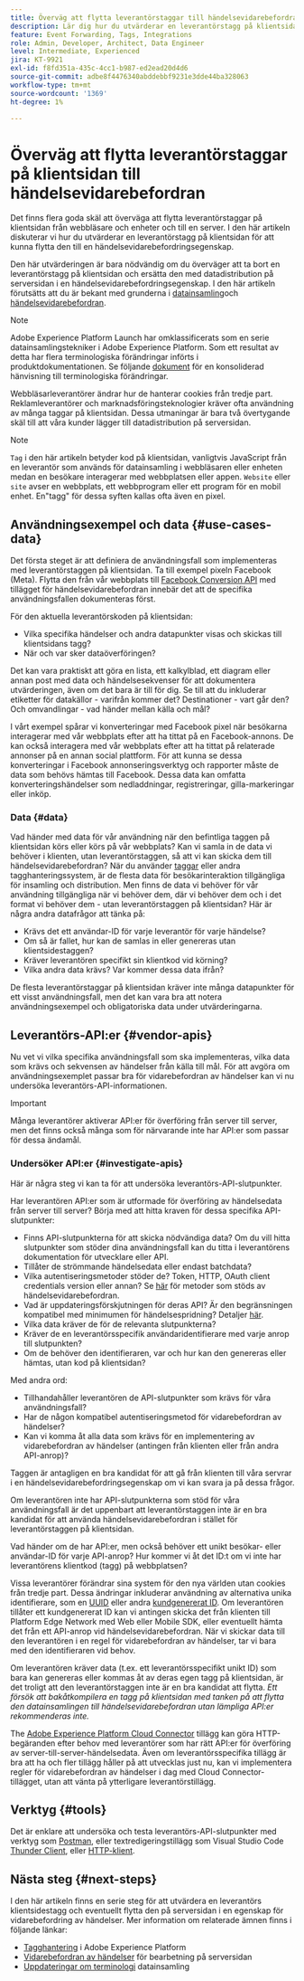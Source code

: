 ```yaml
---
title: Överväg att flytta leverantörstaggar till händelsevidarebefordran
description: Lär dig hur du utvärderar en leverantörstagg på klientsidan för datadistribution på serversidan.
feature: Event Forwarding, Tags, Integrations
role: Admin, Developer, Architect, Data Engineer
level: Intermediate, Experienced
jira: KT-9921
exl-id: f8fd351a-435c-4cc1-b987-ed2ead20d4d6
source-git-commit: adbe8f4476340abddebbf9231e3dde44ba328063
workflow-type: tm+mt
source-wordcount: '1369'
ht-degree: 1%

---
```


# Överväg att flytta leverantörstaggar på klientsidan till händelsevidarebefordran

Det finns flera goda skäl att överväga att flytta leverantörstaggar på klientsidan från webbläsare och enheter och till en server. I den här artikeln diskuterar vi hur du utvärderar en leverantörstagg på klientsidan för att kunna flytta den till en händelsevidarebefordringsegenskap.

Den här utvärderingen är bara nödvändig om du överväger att ta bort en leverantörstagg på klientsidan och ersätta den med datadistribution på serversidan i en händelsevidarebefordringsegenskap. I den här artikeln förutsätts att du är bekant med grunderna i [datainsamling](https://experienceleague.adobe.com/docs/data-collection.html)och [händelsevidarebefordran](https://experienceleague.adobe.com/docs/experience-platform/tags/event-forwarding/overview.html).

>[!NOTE]
>
>Adobe Experience Platform Launch har omklassificerats som en serie datainsamlingstekniker i Adobe Experience Platform. Som ett resultat av detta har flera terminologiska förändringar införts i produktdokumentationen. Se följande [dokument](https://experienceleague.adobe.com/docs/experience-platform/tags/term-updates.html) för en konsoliderad hänvisning till terminologiska förändringar.

Webbläsarleverantörer ändrar hur de hanterar cookies från tredje part. Reklamleverantörer och marknadsföringsteknologier kräver ofta användning av många taggar på klientsidan. Dessa utmaningar är bara två övertygande skäl till att våra kunder lägger till datadistribution på serversidan.

>[!NOTE]
>
>`Tag` i den här artikeln betyder kod på klientsidan, vanligtvis JavaScript från en leverantör som används för datainsamling i webbläsaren eller enheten medan en besökare interagerar med webbplatsen eller appen. `Website` eller `site` avser en webbplats, ett webbprogram eller ett program för en mobil enhet. En&quot;tagg&quot; för dessa syften kallas ofta även en pixel.

## Användningsexempel och data {#use-cases-data}

Det första steget är att definiera de användningsfall som implementeras med leverantörstaggen på klientsidan. Ta till exempel pixeln Facebook (Meta). Flytta den från vår webbplats till [Facebook Conversion API](https://exchange.adobe.com/apps/ec/105509/facebook-conversions-api-extension) med tillägget för händelsevidarebefordran innebär det att de specifika användningsfallen dokumenteras först.

För den aktuella leverantörskoden på klientsidan:

- Vilka specifika händelser och andra datapunkter visas och skickas till klientsidans tagg?
- När och var sker dataöverföringen?

Det kan vara praktiskt att göra en lista, ett kalkylblad, ett diagram eller annan post med data och händelsesekvenser för att dokumentera utvärderingen, även om det bara är till för dig. Se till att du inkluderar etiketter för datakällor - varifrån kommer det? Destinationer - vart går den? Och omvandlingar - vad händer mellan källa och mål?

I vårt exempel spårar vi konverteringar med Facebook pixel när besökarna interagerar med vår webbplats efter att ha tittat på en Facebook-annons. De kan också interagera med vår webbplats efter att ha tittat på relaterade annonser på en annan social plattform. För att kunna se dessa konverteringar i Facebook annonseringsverktyg och rapporter måste de data som behövs hämtas till Facebook. Dessa data kan omfatta konverteringshändelser som nedladdningar, registreringar, gilla-markeringar eller inköp.

### Data {#data}

Vad händer med data för vår användning när den befintliga taggen på klientsidan körs eller körs på vår webbplats? Kan vi samla in de data vi behöver i klienten, utan leverantörstaggen, så att vi kan skicka dem till händelsevidarebefordran? När du använder [taggar](https://experienceleague.adobe.com/docs/experience-platform/tags/home.html?lang=sv) eller andra tagghanteringssystem, är de flesta data för besökarinteraktion tillgängliga för insamling och distribution. Men finns de data vi behöver för vår användning tillgängliga när vi behöver dem, där vi behöver dem och i det format vi behöver dem - utan leverantörstaggen på klientsidan? Här är några andra datafrågor att tänka på:

- Krävs det ett användar-ID för varje leverantör för varje händelse?
- Om så är fallet, hur kan de samlas in eller genereras utan klientsidestaggen?
- Kräver leverantören specifikt sin klientkod vid körning?
- Vilka andra data krävs? Var kommer dessa data ifrån?

De flesta leverantörstaggar på klientsidan kräver inte många datapunkter för ett visst användningsfall, men det kan vara bra att notera användningsexempel och obligatoriska data under utvärderingarna.

## Leverantörs-API:er {#vendor-apis}

Nu vet vi vilka specifika användningsfall som ska implementeras, vilka data som krävs och sekvensen av händelser från källa till mål. För att avgöra om användningsexemplet passar bra för vidarebefordran av händelser kan vi nu undersöka leverantörs-API-informationen.

>[!IMPORTANT]
>
>Många leverantörer aktiverar API:er för överföring från server till server, men det finns också många som för närvarande inte har API:er som passar för dessa ändamål.

### Undersöker API:er {#investigate-apis}

Här är några steg vi kan ta för att undersöka leverantörs-API-slutpunkter.

Har leverantören API:er som är utformade för överföring av händelsedata från server till server? Börja med att hitta kraven för dessa specifika API-slutpunkter:

- Finns API-slutpunkterna för att skicka nödvändiga data? Om du vill hitta slutpunkter som stöder dina användningsfall kan du titta i leverantörens dokumentation för utvecklare eller API.
- Tillåter de strömmande händelsedata eller endast batchdata?
- Vilka autentiseringsmetoder stöder de? Token, HTTP, OAuth client credentials version eller annan? Se [här](https://experienceleague.adobe.com/docs/experience-platform/tags/event-forwarding/secrets.html) för metoder som stöds av händelsevidarebefordran.
- Vad är uppdateringsförskjutningen för deras API? Är den begränsningen kompatibel med minimumen för händelsespridning? Detaljer [här](https://experienceleague.adobe.com/docs/experience-platform/tags/event-forwarding/secrets.html#:~:text=you%20can%20configure%20the%20Refresh%20Offset%20value%20for%20the%20secret).
- Vilka data kräver de för de relevanta slutpunkterna?
- Kräver de en leverantörsspecifik användaridentifierare med varje anrop till slutpunkten?
- Om de behöver den identifieraren, var och hur kan den genereras eller hämtas, utan kod på klientsidan?

Med andra ord:

- Tillhandahåller leverantören de API-slutpunkter som krävs för våra användningsfall?
- Har de någon kompatibel autentiseringsmetod för vidarebefordran av händelser?
- Kan vi komma åt alla data som krävs för en implementering av vidarebefordran av händelser (antingen från klienten eller från andra API-anrop)?

Taggen är antagligen en bra kandidat för att gå från klienten till våra servrar i en händelsevidarebefordringsegenskap om vi kan svara ja på dessa frågor.

Om leverantören inte har API-slutpunkterna som stöd för våra användningsfall är det uppenbart att leverantörstaggen inte är en bra kandidat för att använda händelsevidarebefordran i stället för leverantörstaggen på klientsidan.

Vad händer om de har API:er, men också behöver ett unikt besökar- eller användar-ID för varje API-anrop? Hur kommer vi åt det ID:t om vi inte har leverantörens klientkod (tagg) på webbplatsen?

Vissa leverantörer förändrar sina system för den nya världen utan cookies från tredje part. Dessa ändringar inkluderar användning av alternativa unika identifierare, som en [UUID](https://developer.mozilla.org/en-US/docs/Glossary/UUID) eller andra [kundgenererat ID](https://experienceleague.adobe.com/docs/experience-platform/edge/identity/first-party-device-ids.html). Om leverantören tillåter ett kundgenererat ID kan vi antingen skicka det från klienten till Platform Edge Network med Web eller Mobile SDK, eller eventuellt hämta det från ett API-anrop vid händelsevidarebefordran. När vi skickar data till den leverantören i en regel för vidarebefordran av händelser, tar vi bara med den identifieraren vid behov.

Om leverantören kräver data (t.ex. ett leverantörsspecifikt unikt ID) som bara kan genereras eller kommas åt av deras egen tagg på klientsidan, är det troligt att den leverantörstaggen inte är en bra kandidat att flytta. _Ett försök att bakåtkompilera en tagg på klientsidan med tanken på att flytta den datainsamlingen till händelsevidarebefordran utan lämpliga API:er rekommenderas inte._

The [Adobe Experience Platform Cloud Connector](https://experienceleague.adobe.com/docs/experience-platform/tags/extensions/adobe/cloud-connector/overview.html) tillägg kan göra HTTP-begäranden efter behov med leverantörer som har rätt API:er för överföring av server-till-server-händelsedata. Även om leverantörsspecifika tillägg är bra att ha och fler tillägg håller på att utvecklas just nu, kan vi implementera regler för vidarebefordran av händelser i dag med Cloud Connector-tillägget, utan att vänta på ytterligare leverantörstillägg.

## Verktyg {#tools}

Det är enklare att undersöka och testa leverantörs-API-slutpunkter med verktyg som [Postman](https://www.postman.com/), eller textredigeringstillägg som Visual Studio Code [Thunder Client](https://marketplace.visualstudio.com/items?itemName=rangav.vscode-thunder-client), eller [HTTP-klient](https://marketplace.visualstudio.com/items?itemName=mkloubert.vscode-http-client).

## Nästa steg {#next-steps}

I den här artikeln finns en serie steg för att utvärdera en leverantörs klientsidestagg och eventuellt flytta den på serversidan i en egenskap för vidarebefordring av händelser. Mer information om relaterade ämnen finns i följande länkar:

- [Tagghantering](https://experienceleague.adobe.com/docs/experience-platform/tags/home.html?lang=sv) i Adobe Experience Platform
- [Vidarebefordran av händelser](https://experienceleague.adobe.com/docs/experience-platform/tags/event-forwarding/overview.html) för bearbetning på serversidan
- [Uppdateringar om terminologi](https://experienceleague.adobe.com/docs/experience-platform/tags/term-updates.html) datainsamling
